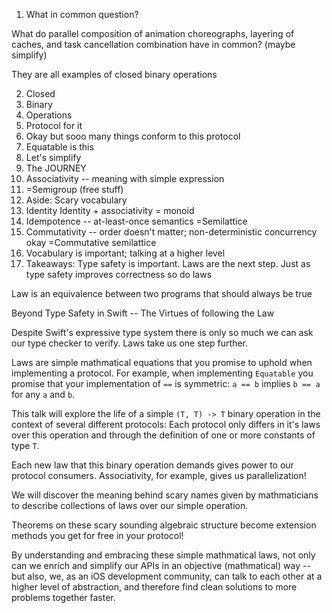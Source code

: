 
1. What in common question?

What do parallel composition of animation choreographs, layering of caches, and task cancellation combination have in common?
(maybe simplify)

They are all examples of closed binary operations

2. Closed
3. Binary
4. Operations
5. Protocol for it
6. Okay but sooo many things conform to this protocol
7. Equatable is this
8. Let's simplify
9. The JOURNEY
10. Associativity -- meaning with simple expression
11. =Semigroup (free stuff)
11. Aside: Scary vocabulary
11. Identity
    Identity + associativity = monoid
12. Idempotence -- at-least-once semantics
    =Semilattice
13. Commutativity -- order doesn't matter; non-deterministic concurrency okay
    =Commutative semilattice
14. Vocabulary is important; talking at a higher level
16. Takeaways: Type safety is important. Laws are the next step. Just as type safety improves correctness so do laws


Law is an equivalence between two programs that should always be true



Beyond Type Safety in Swift -- The Virtues of following the Law

Despite Swift's expressive type system there is only so much we can ask our type checker to verify. Laws take us one step further.

Laws are simple mathmatical equations that you promise to uphold when implementing a protocol. For example, when implementing `Equatable` you promise that your implementation of `==` is symmetric: `a == b` implies `b == a` for any `a` and `b`.

This talk will explore the life of a simple `(T, T) -> T` binary operation in the context of several different protocols: Each protocol only differs in it's laws over this operation and through the definition of one or more constants of type `T`.

Each new law that this binary operation demands gives power to our protocol consumers. Associativity, for example, gives us parallelization!

We will discover the meaning behind scary names given by mathmaticians to describe collections of laws over our simple operation.

Theorems on these scary sounding algebraic structure become extension methods you get for free in your protocol!

By understanding and embracing these simple mathmatical laws, not only can we enrich and simplify our APIs in an objective (mathmatical) way -- but also, we, as an iOS development community, can talk to each other at a higher level of abstraction, and therefore find clean solutions to more problems together faster.

